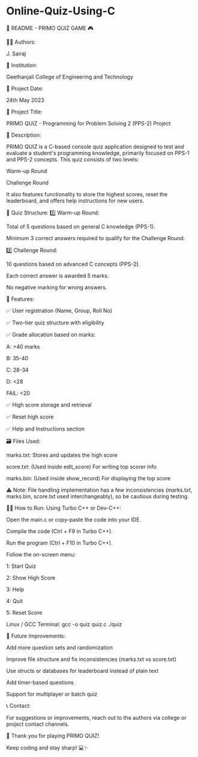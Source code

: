 # Online-Quiz-Using-C

📄 README - PRIMO QUIZ GAME 🎮

🧑‍💻 Authors:

J. Sairaj

🏫 Institution:

Geethanjali College of Engineering and Technology

📅 Project Date:

24th May 2023

📌 Project Title:

PRIMO QUIZ - Programming for Problem Solving 2 (PPS-2) Project

📖 Description:

PRIMO QUIZ is a C-based console quiz application designed to test and evaluate a student's programming knowledge, primarily focused on PPS-1 and PPS-2 concepts. This quiz consists of two levels:

Warm-up Round

Challenge Round

It also features functionality to store the highest scores, reset the leaderboard, and offers help instructions for new users.

🧠 Quiz Structure:
1️⃣ Warm-up Round:

Total of 5 questions based on general C knowledge (PPS-1).

Minimum 3 correct answers required to qualify for the Challenge Round.

2️⃣ Challenge Round:

10 questions based on advanced C concepts (PPS-2).

Each correct answer is awarded 5 marks.

No negative marking for wrong answers.

🧾 Features:

✅ User registration (Name, Group, Roll No)

✅ Two-tier quiz structure with eligibility

✅ Grade allocation based on marks:

A: >40 marks

B: 35-40

C: 28-34

D: <28

FAIL: <20

✅ High score storage and retrieval

✅ Reset high score

✅ Help and Instructions section

🗃️ Files Used:

marks.txt: Stores and updates the high score

score.txt: (Used inside edit_score) For writing top scorer info

marks.bin: (Used inside show_record) For displaying the top score

⚠️ Note: File handling implementation has a few inconsistencies (marks.txt, marks.bin, score.txt used interchangeably), so be cautious during testing.

🧑‍💼 How to Run:
Using Turbo C++ or Dev-C++:

Open the main.c or copy-paste the code into your IDE.

Compile the code (Ctrl + F9 in Turbo C++).

Run the program (Ctrl + F10 in Turbo C++).

Follow the on-screen menu:

1: Start Quiz

2: Show High Score

3: Help

4: Quit

5: Reset Score

Linux / GCC Terminal:
gcc -o quiz quiz.c
./quiz

🚀 Future Improvements:

Add more question sets and randomization

Improve file structure and fix inconsistencies (marks.txt vs score.txt)

Use structs or databases for leaderboard instead of plain text

Add timer-based questions

Support for multiplayer or batch quiz

📞 Contact:

For suggestions or improvements, reach out to the authors via college or project contact channels.

🎉 Thank you for playing PRIMO QUIZ!

Keep coding and stay sharp! 💻✨
